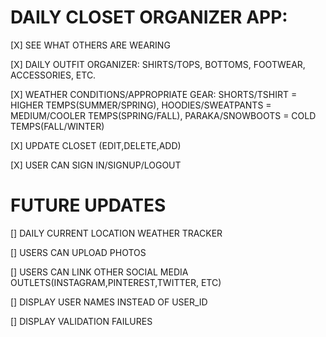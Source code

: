 # DAILY CLOSET ORGANIZER APP:


[X] SEE WHAT OTHERS ARE WEARING

[X] DAILY OUTFIT ORGANIZER: SHIRTS/TOPS, BOTTOMS, FOOTWEAR, ACCESSORIES, ETC.

[X] WEATHER CONDITIONS/APPROPRIATE GEAR: SHORTS/TSHIRT = HIGHER TEMPS(SUMMER/SPRING), HOODIES/SWEATPANTS = MEDIUM/COOLER TEMPS(SPRING/FALL), PARAKA/SNOWBOOTS = COLD TEMPS(FALL/WINTER)

[X] UPDATE CLOSET (EDIT,DELETE,ADD)

[X] USER CAN SIGN IN/SIGNUP/LOGOUT



# FUTURE UPDATES

[] DAILY CURRENT LOCATION WEATHER TRACKER

[] USERS CAN UPLOAD PHOTOS

[] USERS CAN LINK OTHER SOCIAL MEDIA OUTLETS(INSTAGRAM,PINTEREST,TWITTER, ETC)

[] DISPLAY USER NAMES INSTEAD OF USER_ID

[] DISPLAY VALIDATION FAILURES
